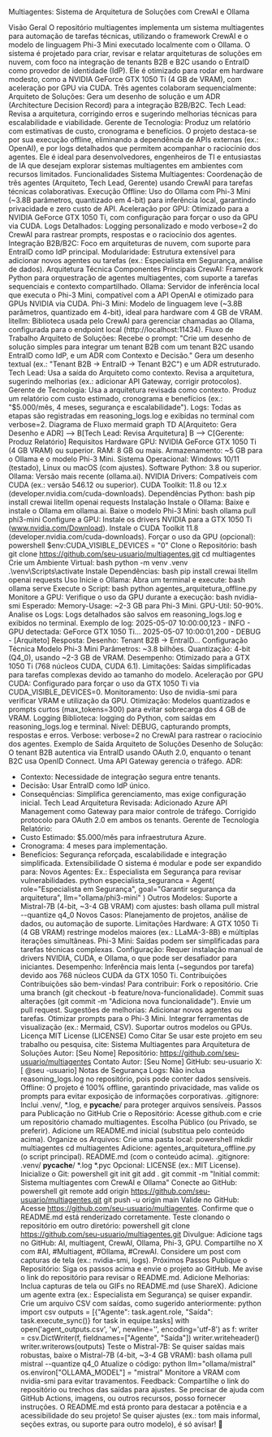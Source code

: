 Multiagentes: Sistema de Arquitetura de Soluções com CrewAI e Ollama

Visão Geral
O repositório multiagentes implementa um sistema multiagentes para automação de tarefas técnicas, utilizando o framework CrewAI e o modelo de linguagem Phi-3 Mini executado localmente com o Ollama. O sistema é projetado para criar, revisar e relatar arquiteturas de soluções em nuvem, com foco na integração de tenants B2B e B2C usando o EntraID como provedor de identidade (IdP). Ele é otimizado para rodar em hardware modesto, como a NVIDIA GeForce GTX 1050 Ti (4 GB de VRAM), com aceleração por GPU via CUDA.
Três agentes colaboram sequencialmente:
Arquiteto de Soluções: Gera um desenho de solução e um ADR (Architecture Decision Record) para a integração B2B/B2C.
Tech Lead: Revisa a arquitetura, corrigindo erros e sugerindo melhorias técnicas para escalabilidade e viabilidade.
Gerente de Tecnologia: Produz um relatório com estimativas de custo, cronograma e benefícios.
O projeto destaca-se por sua execução offline, eliminando a dependência de APIs externas (ex.: OpenAI), e por logs detalhados que permitem acompanhar o raciocínio dos agentes. Ele é ideal para desenvolvedores, engenheiros de TI e entusiastas de IA que desejam explorar sistemas multiagentes em ambientes com recursos limitados.
Funcionalidades
Sistema Multiagentes: Coordenação de três agentes (Arquiteto, Tech Lead, Gerente) usando CrewAI para tarefas técnicas colaborativas.
Execução Offline: Uso do Ollama com Phi-3 Mini (~3.8B parâmetros, quantizado em 4-bit) para inferência local, garantindo privacidade e zero custo de API.
Aceleração por GPU: Otimizado para a NVIDIA GeForce GTX 1050 Ti, com configuração para forçar o uso da GPU via CUDA.
Logs Detalhados: Logging personalizado e modo verbose=2 do CrewAI para rastrear prompts, respostas e o raciocínio dos agentes.
Integração B2B/B2C: Foco em arquiteturas de nuvem, com suporte para EntraID como IdP principal.
Modularidade: Estrutura extensível para adicionar novos agentes ou tarefas (ex.: Especialista em Segurança, análise de dados).
Arquitetura Técnica
Componentes Principais
CrewAI: Framework Python para orquestração de agentes multiagentes, com suporte a tarefas sequenciais e contexto compartilhado.
Ollama: Servidor de inferência local que executa o Phi-3 Mini, compatível com a API OpenAI e otimizado para GPUs NVIDIA via CUDA.
Phi-3 Mini: Modelo de linguagem leve (~3.8B parâmetros, quantizado em 4-bit), ideal para hardware com 4 GB de VRAM.
litellm: Biblioteca usada pelo CrewAI para gerenciar chamadas ao Ollama, configurada para o endpoint local (http://localhost:11434).
Fluxo de Trabalho
Arquiteto de Soluções:
Recebe o prompt: "Crie um desenho de solução simples para integrar um tenant B2B com um tenant B2C usando EntraID como IdP, e um ADR com Contexto e Decisão."
Gera um desenho textual (ex.: "Tenant B2B -> EntraID -> Tenant B2C") e um ADR estruturado.
Tech Lead:
Usa a saída do Arquiteto como contexto.
Revisa a arquitetura, sugerindo melhorias (ex.: adicionar API Gateway, corrigir protocolos).
Gerente de Tecnologia:
Usa a arquitetura revisada como contexto.
Produz um relatório com custo estimado, cronograma e benefícios (ex.: "$5.000/mês, 4 meses, segurança e escalabilidade").
Logs: Todas as etapas são registradas em reasoning_logs.log e exibidas no terminal com verbose=2.
Diagrama de Fluxo
mermaid
graph TD
    A[Arquiteto: Gera Desenho e ADR] --> B[Tech Lead: Revisa Arquitetura]
    B --> C[Gerente: Produz Relatório]
Requisitos
Hardware
GPU: NVIDIA GeForce GTX 1050 Ti (4 GB VRAM) ou superior.
RAM: 8 GB ou mais.
Armazenamento: ~5 GB para o Ollama e o modelo Phi-3 Mini.
Sistema Operacional: Windows 10/11 (testado), Linux ou macOS (com ajustes).
Software
Python: 3.8 ou superior.
Ollama: Versão mais recente (ollama.ai).
NVIDIA Drivers: Compatíveis com CUDA (ex.: versão 546.12 ou superior).
CUDA Toolkit: 11.8 ou 12.x (developer.nvidia.com/cuda-downloads).
Dependências Python:
bash
pip install crewai litellm openai requests
Instalação
Instale o Ollama:
Baixe e instale o Ollama em ollama.ai.
Baixe o modelo Phi-3 Mini:
bash
ollama pull phi3-mini
Configure a GPU:
Instale os drivers NVIDIA para a GTX 1050 Ti (www.nvidia.com/Download).
Instale o CUDA Toolkit 11.8 (developer.nvidia.com/cuda-downloads).
Forçar o uso da GPU (opcional):
powershell
$env:CUDA_VISIBLE_DEVICES = "0"
Clone o Repositório:
bash
git clone https://github.com/seu-usuario/multiagentes.git
cd multiagentes
Crie um Ambiente Virtual:
bash
python -m venv .venv
.\venv\Scripts\activate
Instale Dependências:
bash
pip install crewai litellm openai requests
Uso
Inicie o Ollama:
Abra um terminal e execute:
bash
ollama serve
Execute o Script:
bash
python agentes_arquitetura_offline.py
Monitore a GPU:
Verifique o uso da GPU durante a execução:
bash
nvidia-smi
Esperado:
Memory-Usage: ~2-3 GB para Phi-3 Mini.
GPU-Util: 50-90%.
Analise os Logs:
Logs detalhados são salvos em reasoning_logs.log e exibidos no terminal.
Exemplo de log:
2025-05-07 10:00:00,123 - INFO - GPU detectada: GeForce GTX 1050 Ti...
2025-05-07 10:00:01,200 - DEBUG - [Arquiteto] Resposta: Desenho: Tenant B2B -> EntraID...
Configuração Técnica
Modelo Phi-3 Mini
Parâmetros: ~3.8 bilhões.
Quantização: 4-bit (Q4_0), usando ~2-3 GB de VRAM.
Desempenho: Otimizado para a GTX 1050 Ti (768 núcleos CUDA, CUDA 6.1).
Limitações: Saídas simplificadas para tarefas complexas devido ao tamanho do modelo.
Aceleração por GPU
CUDA: Configurado para forçar o uso da GTX 1050 Ti via CUDA_VISIBLE_DEVICES=0.
Monitoramento: Uso de nvidia-smi para verificar VRAM e utilização da GPU.
Otimização: Modelos quantizados e prompts curtos (max_tokens=300) para evitar sobrecarga dos 4 GB de VRAM.
Logging
Biblioteca: logging do Python, com saídas em reasoning_logs.log e terminal.
Nível: DEBUG, capturando prompts, respostas e erros.
Verbose: verbose=2 no CrewAI para rastrear o raciocínio dos agentes.
Exemplo de Saída
Arquiteto de Soluções
Desenho de Solução: O tenant B2B autentica via EntraID usando OAuth 2.0, enquanto o tenant B2C usa OpenID Connect. Uma API Gateway gerencia o tráfego.
ADR:
- Contexto: Necessidade de integração segura entre tenants.
- Decisão: Usar EntraID como IdP único.
- Consequências: Simplifica gerenciamento, mas exige configuração inicial.
Tech Lead
Arquitetura Revisada: Adicionado Azure API Management como Gateway para maior controle de tráfego. Corrigido protocolo para OAuth 2.0 em ambos os tenants.
Gerente de Tecnologia
Relatório:
- Custo Estimado: $5.000/mês para infraestrutura Azure.
- Cronograma: 4 meses para implementação.
- Benefícios: Segurança reforçada, escalabilidade e integração simplificada.
Extensibilidade
O sistema é modular e pode ser expandido para:
Novos Agentes: Ex.: Especialista em Segurança para revisar vulnerabilidades.
python
especialista_seguranca = Agent(
    role="Especialista em Segurança",
    goal="Garantir segurança da arquitetura",
    llm="ollama/phi3-mini"
)
Outros Modelos: Suporte a Mistral-7B (4-bit, ~3-4 GB VRAM) com ajustes:
bash
ollama pull mistral --quantize q4_0
Novos Casos: Planejamento de projetos, análise de dados, ou automação de suporte.
Limitações
Hardware: A GTX 1050 Ti (4 GB VRAM) restringe modelos maiores (ex.: LLaMA-3-8B) e múltiplas iterações simultâneas.
Phi-3 Mini: Saídas podem ser simplificadas para tarefas técnicas complexas.
Configuração: Requer instalação manual de drivers NVIDIA, CUDA, e Ollama, o que pode ser desafiador para iniciantes.
Desempenho: Inferência mais lenta (~segundos por tarefa) devido aos 768 núcleos CUDA da GTX 1050 Ti.
Contribuições
Contribuições são bem-vindas! Para contribuir:
Fork o repositório.
Crie uma branch (git checkout -b feature/nova-funcionalidade).
Commit suas alterações (git commit -m "Adiciona nova funcionalidade").
Envie um pull request.
Sugestões de melhorias:
Adicionar novos agentes ou tarefas.
Otimizar prompts para o Phi-3 Mini.
Integrar ferramentas de visualização (ex.: Mermaid, CSV).
Suportar outros modelos ou GPUs.
Licença
MIT License (LICENSE) <!-- Crie um arquivo LICENSE, se desejar -->
Como Citar
Se usar este projeto em seu trabalho ou pesquisa, cite:
Sistema Multiagentes para Arquitetura de Soluções
Autor: [Seu Nome]
Repositório: https://github.com/seu-usuario/multiagentes
Contato
Autor: [Seu Nome]
GitHub: seu-usuario
X: [
@seu
-usuario] <!-- Adicione seu handle, se aplicável -->
Notas de Segurança
Logs: Não inclua reasoning_logs.log no repositório, pois pode conter dados sensíveis.
Offline: O projeto é 100% offline, garantindo privacidade, mas valide os prompts para evitar exposição de informações corporativas.
.gitignore: Inclui .venv/, *.log, e __pycache__/ para proteger arquivos sensíveis.
Passos para Publicação no GitHub
Crie o Repositório:
Acesse github.com e crie um repositório chamado multiagentes.
Escolha Público (ou Privado, se preferir).
Adicione um README.md inicial (substitua pelo conteúdo acima).
Organize os Arquivos:
Crie uma pasta local:
powershell
mkdir multiagentes
cd multiagentes
Adicione:
agentes_arquitetura_offline.py (o script principal).
README.md (com o conteúdo acima).
.gitignore:
.venv/
__pycache__/
*.log
*.pyc
Opcional: LICENSE (ex.: MIT License).
Inicialize o Git:
powershell
git init
git add .
git commit -m "Initial commit: Sistema multiagentes com CrewAI e Ollama"
Conecte ao GitHub:
powershell
git remote add origin https://github.com/seu-usuario/multiagentes.git
git push -u origin main
Valide no GitHub:
Acesse https://github.com/seu-usuario/multiagentes.
Confirme que o README.md está renderizado corretamente.
Teste clonando o repositório em outro diretório:
powershell
git clone https://github.com/seu-usuario/multiagentes.git
Divulgue:
Adicione tags no GitHub: AI, multiagent, CrewAI, Ollama, Phi-3, GPU.
Compartilhe no X com #AI, #Multiagent, #Ollama, #CrewAI.
Considere um post com capturas de tela (ex.: nvidia-smi, logs).
Próximos Passos
Publique o Repositório:
Siga os passos acima e envie o projeto ao GitHub.
Me avise o link do repositório para revisar o README.md.
Adicione Melhorias:
Inclua capturas de tela ou GIFs no README.md (use ShareX).
Adicione um agente extra (ex.: Especialista em Segurança) se quiser expandir.
Crie um arquivo CSV com saídas, como sugerido anteriormente:
python
import csv
outputs = [{"Agente": task.agent.role, "Saída": task.execute_sync()} for task in equipe.tasks]
with open('agent_outputs.csv', 'w', newline='', encoding='utf-8') as f:
    writer = csv.DictWriter(f, fieldnames=["Agente", "Saída"])
    writer.writeheader()
    writer.writerows(outputs)
Teste o Mistral-7B:
Se quiser saídas mais robustas, baixe o Mistral-7B (4-bit, ~3-4 GB VRAM):
bash
ollama pull mistral --quantize q4_0
Atualize o código:
python
llm="ollama/mistral"
os.environ["OLLAMA_MODEL"] = "mistral"
Monitore a VRAM com nvidia-smi para evitar travamentos.
Feedback:
Compartilhe o link do repositório ou trechos das saídas para ajustes.
Se precisar de ajuda com GitHub Actions, imagens, ou outros recursos, posso fornecer instruções.
O README.md está pronto para destacar a potência e a acessibilidade do seu projeto! Se quiser ajustes (ex.: tom mais informal, seções extras, ou suporte para outro modelo), é só avisar! 🚀
